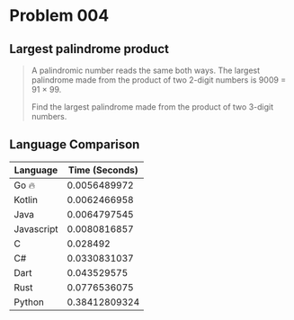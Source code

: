 # Problem 004

## Largest palindrome product

>A palindromic number reads the same both ways. The largest palindrome made from the product of two 2-digit numbers is 9009 = 91 × 99.
>
>Find the largest palindrome made from the product of two 3-digit numbers.

## Language Comparison

| Language   | Time (Seconds)        |
| ---------- | --------------------- |
| Go 🔥      | 0.0056489972          |
| Kotlin     | 0.0062466958          |
| Java       | 0.0064797545          |
| Javascript | 0.0080816857          |
| C          | 0.028492              |
| C#         | 0.0330831037          |
| Dart       | 0.043529575           |
| Rust       | 0.0776536075          |
| Python     | 0.38412809324         |
